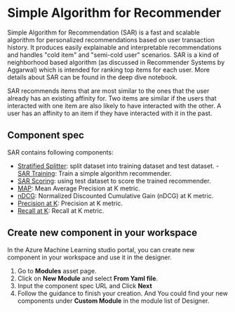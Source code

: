 # Simple Algorithm for Recommender

Simple Algorithm for Recommendation (SAR) is a fast and scalable algorithm for personalized recommendations based on user transaction history. It produces easily explainable and interpretable recommendations and handles "cold item" and "semi-cold user" scenarios. SAR is a kind of neighborhood based algorithm (as discussed in Recommender Systems by Aggarwal) which is intended for ranking top items for each user. More details about SAR can be found in the deep dive notebook.

SAR recommends items that are most similar to the ones that the user already has an existing affinity for. Two items are similar if the users that interacted with one item are also likely to have interacted with the other. A user has an affinity to an item if they have interacted with it in the past.

## Component spec

SAR contains following components:
- [Stratified Splitter](https://github.com/microsoft/recommenders/blob/staging/reco_utils/azureml/azureml_designer_modules/module_specs/stratified_splitter.yaml): split dataset into training dataset and test dataset. - [SAR Training](https://github.com/microsoft/recommenders/blob/staging/reco_utils/azureml/azureml_designer_modules/module_specs/sar_train.yaml): Train a simple algorithm recommender. 
- [SAR Scoring](https://github.com/microsoft/recommenders/blob/staging/reco_utils/azureml/azureml_designer_modules/module_specs/sar_score.yaml): using test dataset to score the trained recommender. 
- [MAP](https://github.com/microsoft/recommenders/blob/staging/reco_utils/azureml/azureml_designer_modules/module_specs/map.yaml): Mean Average Precision at K metric. 
- [nDCG](https://github.com/microsoft/recommenders/blob/staging/reco_utils/azureml/azureml_designer_modules/module_specs/ndcg.yaml): Normalized Discounted Cumulative Gain (nDCG) at K metric.
- [Precision at K](https://github.com/microsoft/recommenders/blob/staging/reco_utils/azureml/azureml_designer_modules/module_specs/precision_at_k.yaml): Precision at K metric.
- [Recall at K](https://github.com/microsoft/recommenders/blob/staging/reco_utils/azureml/azureml_designer_modules/module_specs/recall_at_k.yaml): Recall at K metric.

## Create new component in your workspace

In the Azure Machine Learning studio portal, you can create new component in your workspace and use it in the designer.
1. Go to **Modules** asset page.
1. Click on **New Module** and select **From Yaml file**.
1. Input the component spec URL and Click **Next**
1. Follow the guidance to finish your creation. And You could find your new components under **Custom Module** in the module list of Designer.